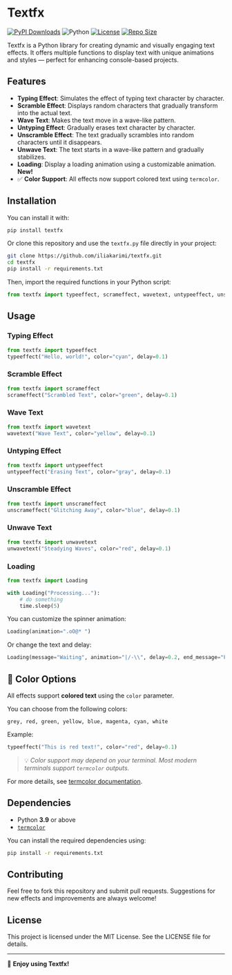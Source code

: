 # Textfx

[![PyPI Downloads](https://static.pepy.tech/badge/textfx)](https://pepy.tech/project/textfx)
![Python](https://img.shields.io/badge/python-3.9-blue)
[![License](https://img.shields.io/github/license/iliakarimi/textfx)](https://github.com/iliakarimi/textfx/blob/main/LICENSE)
[![Repo Size](https://img.shields.io/github/repo-size/iliakarimi/textfx)](https://github.com/iliakarimi/textfx)

Textfx is a Python library for creating dynamic and visually engaging text effects.
It offers multiple functions to display text with unique animations and styles — perfect for enhancing console-based projects.

## Features

* **Typing Effect**: Simulates the effect of typing text character by character.
* **Scramble Effect**: Displays random characters that gradually transform into the actual text.
* **Wave Text**: Makes the text move in a wave-like pattern.
* **Untyping Effect**: Gradually erases text character by character.
* **Unscramble Effect**: The text gradually scrambles into random characters until it disappears.
* **Unwave Text**: The text starts in a wave-like pattern and gradually stabilizes.
* **Loading**: Display a loading animation using a customizable animation. **New!**
* ✅ **Color Support**: All effects now support colored text using `termcolor`.

## Installation

You can install it with:

```bash
pip install textfx
```

Or clone this repository and use the `textfx.py` file directly in your project:

```bash
git clone https://github.com/iliakarimi/textfx.git
cd textfx
pip install -r requirements.txt
```

Then, import the required functions in your Python script:

```python
from textfx import typeeffect, scrameffect, wavetext, untypeeffect, unscrameffect, unwavetext, Loading
```

## Usage

### Typing Effect

```python
from textfx import typeeffect
typeeffect("Hello, world!", color="cyan", delay=0.1)
```

### Scramble Effect

```python
from textfx import scrameffect
scrameffect("Scrambled Text", color="green", delay=0.1)
```

### Wave Text

```python
from textfx import wavetext
wavetext("Wave Text", color="yellow", delay=0.1)
```

### Untyping Effect

```python
from textfx import untypeeffect
untypeeffect("Erasing Text", color="gray", delay=0.1)
```

### Unscramble Effect

```python
from textfx import unscrameffect
unscrameffect("Glitching Away", color="blue", delay=0.1)
```

### Unwave Text

```python
from textfx import unwavetext
unwavetext("Steadying Waves", color="red", delay=0.1)
```

### Loading

```python
from textfx import Loading

with Loading("Processing..."):
    # do something
    time.sleep(5)
```

You can customize the spinner animation:

```python
Loading(animation=".oO@* ")
```

Or change the text and delay:

```python
Loading(message="Waiting", animation="|/-\\", delay=0.2, end_message="Finished!")
```

## 🎨 Color Options

All effects support **colored text** using the `color` parameter.

You can choose from the following colors:

```
grey, red, green, yellow, blue, magenta, cyan, white
```

Example:

```python
typeeffect("This is red text!", color="red", delay=0.1)
```

> 💡 *Color support may depend on your terminal. Most modern terminals support `termcolor` outputs.*

For more details, see [termcolor documentation](https://pypi.org/project/termcolor/).

## Dependencies

* Python **3.9** or above
* [`termcolor`](https://pypi.org/project/termcolor/)

You can install the required dependencies using:

```bash
pip install -r requirements.txt
```

## Contributing

Feel free to fork this repository and submit pull requests.
Suggestions for new effects and improvements are always welcome!

## License

This project is licensed under the MIT License. See the LICENSE file for details.

---

🎉 **Enjoy using Textfx!**

